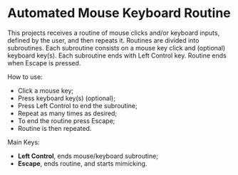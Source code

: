 # Automated Mouse Keyboard Routine


This projects receives a routine of mouse clicks and/or keyboard inputs, defined by the user, and then repeats it.
Routines are divided into subroutines. Each subroutine consists on a mouse key click and (optional) keyboard key(s). Each subroutine ends with Left Control key. Routine ends when Escape is pressed.


How to use:
* Click a mouse key;
* Press keyboard key(s) (optional);
* Press Left Control to end the subroutine;
* Repeat as many times as desired;
* To end the routine press Escape;
* Routine is then repeated.


Main Keys:
* __Left Control__, ends mouse/keyboard subroutine;
* __Escape__, ends routine, and starts mimicking.